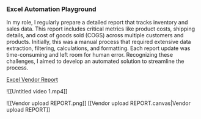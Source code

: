 ### **Excel Automation Playground**



In my role, I regularly prepare a detailed report that tracks inventory and sales data. This report includes critical metrics like product costs, shipping details, and cost of goods sold (COGS) across multiple customers and products. Initially, this was a manual process that required extensive data extraction, filtering, calculations, and formatting. Each report update was time-consuming and left room for human error. Recognizing these challenges, I aimed to develop an automated solution to streamline the process.


[Excel Vendor Report](https://docs.google.com/spreadsheets/d/1gwy8CGODaQDoYCTxLSq2n1ZZUPMnF1sl/edit?usp=sharing&ouid=108661624230142891935&rtpof=true&sd=true)


![[Untitled video 1.mp4]]


![[Vendor upload REPORT.png]]
[[Vendor upload REPORT.canvas|Vendor upload REPORT]]









